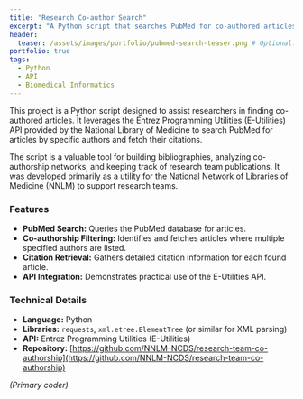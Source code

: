 ```yaml
---
title: "Research Co-author Search"
excerpt: "A Python script that searches PubMed for co-authored articles and fetches citations using the E-Utilities API."
header:
  teaser: /assets/images/portfolio/pubmed-search-teaser.png # Optional: Change to a screenshot of your project.
portfolio: true
tags:
  - Python
  - API
  - Biomedical Informatics
---
```


This project is a Python script designed to assist researchers in finding co-authored articles. It leverages the Entrez Programming Utilities (E-Utilities) API provided by the National Library of Medicine to search PubMed for articles by specific authors and fetch their citations.

The script is a valuable tool for building bibliographies, analyzing co-authorship networks, and keeping track of research team publications. It was developed primarily as a utility for the National Network of Libraries of Medicine (NNLM) to support research teams.

### Features
* **PubMed Search:** Queries the PubMed database for articles.
* **Co-authorship Filtering:** Identifies and fetches articles where multiple specified authors are listed.
* **Citation Retrieval:** Gathers detailed citation information for each found article.
* **API Integration:** Demonstrates practical use of the E-Utilities API.

### Technical Details
* **Language:** Python
* **Libraries:** `requests`, `xml.etree.ElementTree` (or similar for XML parsing)
* **API:** Entrez Programming Utilities (E-Utilities)
* **Repository:** [https://github.com/NNLM-NCDS/research-team-co-authorship](https://github.com/NNLM-NCDS/research-team-co-authorship)

<p><em>(Primary coder)</em></p>
